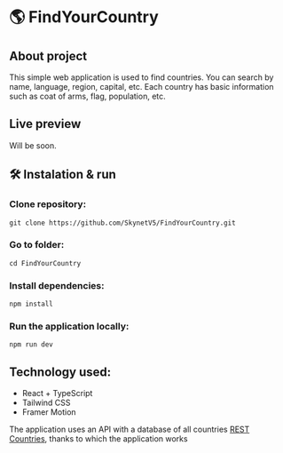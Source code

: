 # 🌎 FindYourCountry
 ## About project
 
This simple web application is used to find countries. You can search by name, language, region, capital, etc. Each country has basic information such as coat of arms, flag, population, etc.

## Live preview
Will be soon.

## 🛠️ Instalation & run
### Clone repository:
 ```
 git clone https://github.com/SkynetV5/FindYourCountry.git
```
### Go to folder:
 ```
 cd FindYourCountry
```
### Install dependencies:
```
npm install
```
### Run the application locally:
```
npm run dev
```
## Technology used:
- React + TypeScript
- Tailwind CSS
- Framer Motion

The application uses an API with a database of all countries [REST Countries](https://restcountries.com/), thanks to which the application works


